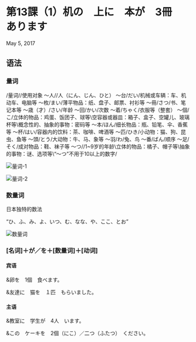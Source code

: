 # 第13課（1）机の　上に　本が　3冊　あります
May 5, 2017

## 语法
### 量词
/量词//使用对象
～人//人（にん、じん、ひと）
～台/だい/机械或车辆：车、机动车、电脑等
～枚/まい/薄平物品：纸、盘子、邮票、衬衫等
～冊/さつ/书、笔记本等
～歳（才）/さい/年龄
～回/かい/次数
～着/ちゃく/衣服等（整套）
～個/こ/立体的物品：鸡蛋、饭团子、球等\\空容器或器皿：箱子、盒子、空罐儿、玻璃杯等\\概念性的、抽象的事物：密码等
～本/ほん/细长物品：瓶、铅笔、伞、香蕉等
～杯/はい/容器内的饮料：茶、咖啡、啤酒等
～匹/ひき/小动物：猫、狗、昆虫、鱼等
～頭/とう/大动物：牛、马、象等
～羽/わ/兔、鸟
～番/ばん/顺序
～足/そく/成对物品：鞋、袜子等
～つ//1~9岁的年龄\\立体的物品：橘子、帽子等\\抽象的事物：谜、选项等\\“～つ”不用于10以上的数字/

![量词-1](@path/13-1-1.jpg)

![量词-2](@path/13-1-2.jpg)

### 数量词
日本独特的数法

“ひ、ふ、み、よ、いつ、む、なな、や、ここ、とお”

![数量词](@path/13-1-3.png)

### [名词]＋が／を＋[数量词]＋[动词]
#### 宾语
&卵を　1個　食べます。

&友達に　猫を　１匹　もらいました。

#### 主语
&教室に　学生が　4人　います。

&この　ケーキを　2個（にこ）／二つ（ふたつ）　ください。
